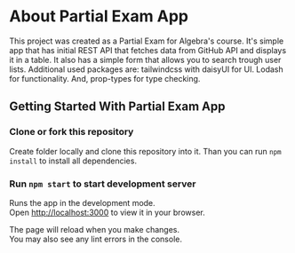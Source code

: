 # About Partial Exam App

This project was created as a Partial Exam for Algebra's course. It's simple app that has initial REST API that fetches data from GitHub API and displays it in a table. It also has a simple form that allows you to search trough user lists.
Additional used packages are: tailwindcss with daisyUI for UI. Lodash for functionality. And, prop-types for type checking.

## Getting Started With Partial Exam App

### Clone or fork this repository

Create folder locally and clone this repository into it. Than you can run `npm install` to install all dependencies.

### Run `npm start` to start development server

Runs the app in the development mode.\
Open [http://localhost:3000](http://localhost:3000) to view it in your browser.

The page will reload when you make changes.\
You may also see any lint errors in the console.
